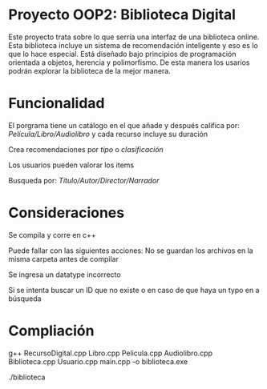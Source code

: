 # Proyecto OOP2: Biblioteca Digital

Este proyecto trata sobre lo que serría una interfaz de una biblioteca online. Esta biblioteca incluye un sistema de recomendación inteligente y eso es lo que lo hace especial. Está diseñado bajo principios de programación orientada a objetos, herencia y polimorfismo. De esta manera los usarios podrán explorar la biblioteca de la mejor manera.

# Funcionalidad

El porgrama tiene un catálogo en el que añade y después califica por: _Película/Libro/Audiolibro_ y cada recurso incluye su duración

Crea recomendaciones por _tipo_ o _clasificación_

Los usuarios pueden valorar los items

Busqueda por: _Título/Autor/Director/Narrador_

# Consideraciones

Se compila y corre en c++

Puede fallar con las siguientes acciones:
No se guardan los archivos en la misma carpeta antes de compilar

Se ingresa un datatype incorrecto

Si se intenta buscar un ID que no existe o en caso de que haya un typo en a búsqueda

# Compliación
g++ RecursoDigital.cpp Libro.cpp Pelicula.cpp Audiolibro.cpp Biblioteca.cpp Usuario.cpp main.cpp -o biblioteca.exe

./biblioteca 




